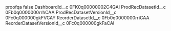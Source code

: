 <?xml version="1.0" encoding="UTF-8"?>
<CustomMetadata xmlns="http://soap.sforce.com/2006/04/metadata" xmlns:xsi="http://www.w3.org/2001/XMLSchema-instance" xmlns:xsd="http://www.w3.org/2001/XMLSchema">
    <label>proofqa</label>
    <protected>false</protected>
    <values>
        <field>DashboardId__c</field>
        <value xsi:type="xsd:string">0FK0q00000002C4GAI</value>
    </values>
    <values>
        <field>ProdRecDatasetId__c</field>
        <value xsi:type="xsd:string">0Fb0q0000000rrhCAA</value>
    </values>
    <values>
        <field>ProdRecDatasetVersionId__c</field>
        <value xsi:type="xsd:string">0Fc0q000000gkFVCAY</value>
    </values>
    <values>
        <field>ReorderDatasetId__c</field>
        <value xsi:type="xsd:string">0Fb0q0000000rriCAA</value>
    </values>
    <values>
        <field>ReorderDatasetVersionId__c</field>
        <value xsi:type="xsd:string">0Fc0q000000gkFaCAI</value>
    </values>
</CustomMetadata>
